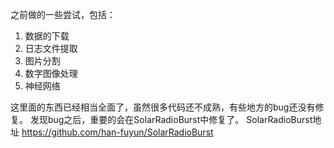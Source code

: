 之前做的一些尝试，包括：
1. 数据的下载
2. 日志文件提取
3. 图片分割
4. 数字图像处理
5. 神经网络


这里面的东西已经相当全面了，虽然很多代码还不成熟，有些地方的bug还没有修复。
发现bug之后，重要的会在SolarRadioBurst中修复了。
SolarRadioBurst地址
https://github.com/han-fuyun/SolarRadioBurst

